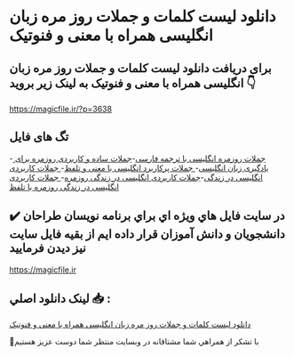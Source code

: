 # دانلود لیست کلمات و جملات روز مره زبان انگلیسی همراه با معنی و فنوتیک

## برای دریافت دانلود لیست کلمات و جملات روز مره زبان انگلیسی همراه با معنی و فنوتیک به لینک زیر بروید 👇

https://magicfile.ir/?p=3638

## تگ های فایل

-[ جملات روزمره انگلیسی با ترجمه فارسی](https://magicfile.ir/product/%d9%84%db%8c%d8%b3%d8%aa-%da%a9%d9%84%d9%85%d8%a7%d8%aa-%d8%ac%d9%85%d9%84%d8%a7%d8%aa-%d8%b1%d9%88%d8%b2%d9%85%d8%b1%d9%87-%d8%b2%d8%a8%d8%a7%d9%86-%d8%a7%d9%86%da%af%d9%84%db%8c%d8%b3%db%8c-%d9%85%d8%b9%d9%86%db%8c-%d9%88-%d9%81%d9%86%d9%88%d8%aa%db%8c%da%a9/)-[جملات ساده و کاربردی روزمره برای یادگیری زبان انگلیسی](https://magicfile.ir/product/%d9%84%db%8c%d8%b3%d8%aa-%da%a9%d9%84%d9%85%d8%a7%d8%aa-%d8%ac%d9%85%d9%84%d8%a7%d8%aa-%d8%b1%d9%88%d8%b2%d9%85%d8%b1%d9%87-%d8%b2%d8%a8%d8%a7%d9%86-%d8%a7%d9%86%da%af%d9%84%db%8c%d8%b3%db%8c-%d9%85%d8%b9%d9%86%db%8c-%d9%88-%d9%81%d9%86%d9%88%d8%aa%db%8c%da%a9/)-[ جملات پرکاربرد انگلیسی با معنی و تلفظ](https://magicfile.ir/product/%d9%84%db%8c%d8%b3%d8%aa-%da%a9%d9%84%d9%85%d8%a7%d8%aa-%d8%ac%d9%85%d9%84%d8%a7%d8%aa-%d8%b1%d9%88%d8%b2%d9%85%d8%b1%d9%87-%d8%b2%d8%a8%d8%a7%d9%86-%d8%a7%d9%86%da%af%d9%84%db%8c%d8%b3%db%8c-%d9%85%d8%b9%d9%86%db%8c-%d9%88-%d9%81%d9%86%d9%88%d8%aa%db%8c%da%a9/)-[  جملات کاربردی انگلیسی در زندگی](https://magicfile.ir/product/%d9%84%db%8c%d8%b3%d8%aa-%da%a9%d9%84%d9%85%d8%a7%d8%aa-%d8%ac%d9%85%d9%84%d8%a7%d8%aa-%d8%b1%d9%88%d8%b2%d9%85%d8%b1%d9%87-%d8%b2%d8%a8%d8%a7%d9%86-%d8%a7%d9%86%da%af%d9%84%db%8c%d8%b3%db%8c-%d9%85%d8%b9%d9%86%db%8c-%d9%88-%d9%81%d9%86%d9%88%d8%aa%db%8c%da%a9/)-[جملات کاربردی انگلیسی در زندگی روزمره](https://magicfile.ir/product/%d9%84%db%8c%d8%b3%d8%aa-%da%a9%d9%84%d9%85%d8%a7%d8%aa-%d8%ac%d9%85%d9%84%d8%a7%d8%aa-%d8%b1%d9%88%d8%b2%d9%85%d8%b1%d9%87-%d8%b2%d8%a8%d8%a7%d9%86-%d8%a7%d9%86%da%af%d9%84%db%8c%d8%b3%db%8c-%d9%85%d8%b9%d9%86%db%8c-%d9%88-%d9%81%d9%86%d9%88%d8%aa%db%8c%da%a9/)-[ جملات کاربردی انگلیسی در زندگی روزمره با تلفظ](https://magicfile.ir/product/%d9%84%db%8c%d8%b3%d8%aa-%da%a9%d9%84%d9%85%d8%a7%d8%aa-%d8%ac%d9%85%d9%84%d8%a7%d8%aa-%d8%b1%d9%88%d8%b2%d9%85%d8%b1%d9%87-%d8%b2%d8%a8%d8%a7%d9%86-%d8%a7%d9%86%da%af%d9%84%db%8c%d8%b3%db%8c-%d9%85%d8%b9%d9%86%db%8c-%d9%88-%d9%81%d9%86%d9%88%d8%aa%db%8c%da%a9/)

## ✔️ در سايت فايل هاي ويژه اي براي برنامه نويسان طراحان دانشجويان و دانش آموزان قرار داده ايم از بقيه فايل سايت نيز ديدن فرماييد

https://magicfile.ir


## لينک دانلود اصلي 📥 :

[دانلود لیست کلمات و جملات روز مره زبان انگلیسی همراه با معنی و فنوتیک](https://magicfile.ir/product/%d9%84%db%8c%d8%b3%d8%aa-%da%a9%d9%84%d9%85%d8%a7%d8%aa-%d8%ac%d9%85%d9%84%d8%a7%d8%aa-%d8%b1%d9%88%d8%b2%d9%85%d8%b1%d9%87-%d8%b2%d8%a8%d8%a7%d9%86-%d8%a7%d9%86%da%af%d9%84%db%8c%d8%b3%db%8c-%d9%85%d8%b9%d9%86%db%8c-%d9%88-%d9%81%d9%86%d9%88%d8%aa%db%8c%da%a9/) 


🙏با تشکر از همراهي شما مشتاقانه در وبسایت منتظر شما دوست عزیز هستیم

